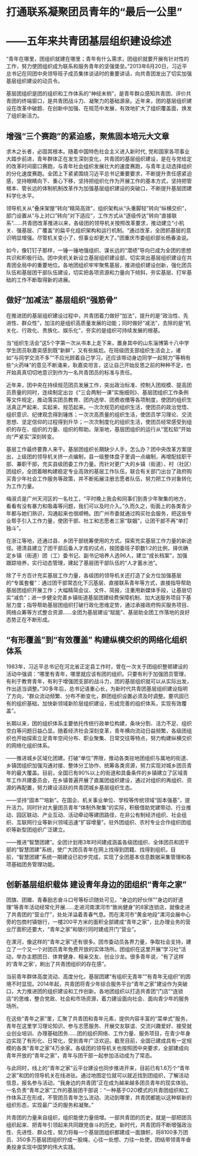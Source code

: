 

# 打通联系凝聚团员青年的“最后一公里”
# ——五年来共青团基层组织建设综述

“青年在哪里，团组织就建在哪里；青年有什么需求，团组织就要开展有针对性的工作，努力使团组织成为联系和服务青年的坚强堡垒。”2013年6月20日，习近平总书记在同团中央领导班子成员集体谈话时的重要讲话，向共青团发出了切实加强基层组织建设的动员令。

基层团组织是团的组织和工作体系的“神经末梢”，是青年群众感知共青团、评价共青团的终端窗口，是共青团战斗力、凝聚力的基础源泉。近年来，团的基层组织建设在改革中破题、在创新中加强、在规范中发展，有效地扩大了组织覆盖面，焕发了组织新活力。

## 增强“三个赛跑”的紧迫感，聚焦固本培元大文章

求木之长者，必固其根本。随着中国特色社会主义进入新时代, 党和国家各项事业大踏步前进，青年群体正在发生深刻变化，共青团的基层组织建设，是在与党给定的改革时间窗口赛跑，与青年社会组织发展壮大的速度赛跑，与青年主动选择组织的分化速度赛跑。全团上下紧紧围绕习近平总书记重要要求，不断提升责任感紧迫感，坚持眼睛向下、重心下移，坚持把组织化作为开展工作的基本方式，坚持把管根本、管长远的体制机制改革作为加强基层组织建设的突破口，不断提升基层团建科学化水平。

领导机关从“叠床架屋”转向“精简高效”，组织架构从“头重脚轻”转向“纵横交织”，部门设置从“与上对口”转向“对下适应”，工作方式从“逐级传达”转向“直接联系”……共青团改革推进以来，各级团的领导机关按照改革要求，推动建立“小机关、强基层、广覆盖”的扁平化组织架构和运行机制。“通过改革，全团抓基层的意识明显增强。尽管机关变小了，但事业却更大了。”团重庆市委组织部长杨春渝说。

如今，像钉钉子那样，一锤一锤地强组织、谋长远的“潜绩”导向已成为全团的思想共识和积极行动。团中央机关新设立基层组织建设部，切实突出基层组织建设在共青团全局中的重要地位。各地团组织牢牢聚焦基层，推进组织建设创新，强化团员队伍和基层团干部队伍建设，切实把各项资源和力量向下倾斜，夯实基层、打牢基础的工作不断取得新的进展。

## 做好“加减法” 基层组织“强筋骨”

在推进团的基层组织建设过程中，共青团着力做好“加法”，提升的是“政治性、先进性、群众性”，加注的是组织高质量发展的动能；同时做好“减法”，去除的是“机关化、行政化、贵族化、娱乐化”，夯实的是组织可持续发展的根基。

当“组织生活会”这5个字第一次从书本上走下来，置身其中的山东淄博第十八中学学生团员耿嘉奕感到既“新鲜”，又有些尴尬。在班级团支部组织生活会上，诸如“与同学交流不多”“不应光顾着自己学习，还应该带动身边同学一起努力”等稍有些“火药味”的意见不断涌来，耿嘉奕坦言，这让自己开始反思之前的种种不足，也开始真真切切地意识到作为一名共青团员的标准与责任。

近年来，团中央在持续规范团员发展工作，突出政治标准、控制入团规模、提高团员质量的同时，连续制定出台《“三会两制一课”实施细则》、基层团组织工作条例等文件规定，推动落实团员教育、团内选举、团费收缴等各项制度，使团的组织生活真正严起来、实起来、规范起来。一次次规范的组织生活，使团员的政治觉悟、组织意识、纪律观念得到锤炼；一次次高质量的组织生活，使团员学习理论、交流思想、坚定信仰的过程得到升华；一次次制度化的组织生活，使团员经常感受到组织的存在、组织的力量、组织的帮助。渐渐地，基层团组织的运行从“宽松软”开始向“严紧实”深刻转变。

基层工作最终要靠人来干。基层团组织长期缺少人手，怎么办？团中央改革方案提出，上级团的领导机关挤一点编制，县一级整体盘子里调一点编制，再增配挂职干部、兼职干部，充实县级团委工作力量。而针对更广大的乡镇（街道）、村（社区）团组织，全团着眼构建稳定专业高效的基层工作队伍，联合有关部门出台了政府购买青少年社会工作服务等政策，并不断拓展注册志愿者队伍，努力把工作对象转化为工作力量。

梅淑贞是广州天河区的一名社工，“平时晚上我会和同事们到青少年聚集的地方，看看有没有暴力和吸毒等问题，我们可以及时介入。”久而久之，街面上的各类青少年都与她们熟识，沟通起来也很顺畅。团广州市委就通过购买社会服务，把这些专业帮手引入工作力量，使团干部、社工和志愿者三家“联姻”，让团干部不再“单打独斗”。

在浙江等地，还通过县、乡团干部统筹使用的方式，探索充实基层工作力量的新途径。德清县建立了团干部后备人才库的试点，按团委班子职数1∶2的比例，择优确定乡镇（街道）团（工）委书记、副书记培养人选96人，建立“成长档案”，加强跟踪培养，实行动态管理，建起了基层团干部队伍的“人才蓄水池”。

除了千方百计充实基层工作力量，各级团的领导机关还打造了全方位加强基层的“专属套餐”：通过团干部常态化下沉基层、直接联系青年等方式，直接指导帮助基层团组织开展工作；大幅精简会议、文件、简报，注重用新媒体手段，让基层切实“减负”；进一步健全完善乡镇街道基层团建经费保障机制、加大送服务项目下基层力度；指导帮助基层团组织打破行政化思维定势，通过承接政府购买服务项目、网络众筹等方式整合资源……全团为基层建设“赋能”、基层助全团工作落地的良好态势正在不断形成。

## “有形覆盖”到“有效覆盖” 构建纵横交织的网络化组织体系

1983年，习近平总书记在河北省正定县工作时，曾在一次关于团组织整顿建设的活动中强调：“哪里有青年，哪里就应该有团的组织。只要有利于加强团员管理，有利于教育青年，有利于增强团支部的战斗力，团的基层组织就可以从实际出发，作出适当调整。”30多年后，总书记语重心长，为新时代共青团基层组织建设指明了方向，“群众流动频繁、分布不断变化，群团组织设置必须及时调整。要巩固已有的组织基础，加快新领域新阶层组织建设，形成完善的组织体系，实现有效覆盖”。

长期以来，团的组织体系主要依托传统行政单位构建，条块分割、活力不足、组织空白等问题日益凸显。随着经济社会深刻变革，青年横向流动日益频繁，各级团组织也开始探索立足青年空间分布、职业聚集、日常交往等特点，努力构建纵横交织的网络化组织体系。

——推进城乡区域化团建。打破“单位”界限，推动各类驻地团组织与属地的街道、乡镇团组织加强沟通对接、整体分工协作、统筹各类资源，努力实现对城乡团员青年的最大覆盖。目前，全国已有90%以上的街道和具备条件的乡镇建立了区域青年工作共建委员会，在乡镇普遍开展了直属团组织建设，通过对组织的再组织、资源的再配置，努力建设活跃的共青团城乡基层组织生态。

——坚持“固本”“培新”。在国企、机关事业单位、学校等传统领域“固本强基”，提升活力。同时针对大量团员青年“体制外聚集”的实际，积极借助党建带动、行业推动、园区联动、产业互动、活动牵动等建团路径，在非公有制经济组织、社会组织、互联网行业等新兴领域迅速“扩容增量”。驻外团组织、农村专业合作组织团组织等新型团组织广泛建立。

——推进“智慧团建”。全团计划用3年时间建成涵盖各级团组织、全体团员和团干部的“智慧团建”系统，使广大团员青年在网上找得到团籍、找得到组织。目前，“智慧团建”系统一期建设已初步完成，实现了全团基本信息数据采集管理和各项基础团务管理功能。

## 创新基层组织载体 建设青年身边的团组织“青年之家”

团旗、团徽、青春励志奋斗口号等标识随处可见，“身边的好伙伴”“身边的好道理”等青年活动经常化开展……走进河南漯河市“致尚健身”的8家连锁店，就像走进了共青团的“营业厅”，处处洋溢着青春气息。而在漯河市“黄金地段”漯河会展中心旁的包商村镇银行，一楼200平方米的面积全部建成“青年之家”，比办理业务的营业厅面积还要大，“青年之家”和银行同时建成开门“营业”。

在漯河，像这样的“青年之家”还有很多。团市委动员各界力量，争取社会支持，建立了一个又一个对团员青年免费开放的实体场所。团组织在这里开展“学习社”活动，举办主题团日、体育健身、相亲交友、创业沙龙。很多青年说，“有了这样的‘青年之家’，刷出了共青团组织的存在感”。

当前青年群体高度流动、高度分化，基层团建“有组织无青年”“有青年无组织”的困境不时显现。2014年起，共青团将青少年综合服务平台“青年之家”建设作为突破口，大力推进团的组织建设和工作创新。各地团组织以打造共青团“门店”“连锁店”的思维，整合党政、社会和市场资源，着力建设面向社会、面向青少年的服务场所。

在这些“青年之家”里，汇聚了共青团和青年元素，提供内容丰富的“菜单式”服务，青年在这里学习理论知识、参与志愿服务、开展交友联谊、交流兴趣爱好、接受就业创业培训、办理基础团务……团的组织网络、工作力量、服务项目，在青少年身边实现了有形化、日常化，受到青年广泛欢迎。截至目前，全国已建成具有一定规模的各类“青年之家”4万余家。各级团的领导机关也按照团中央要求，全部建成向青年开放的“青年之家”，青年与团干部一起参加活动成为了常态。

与此同时，线上的“青年之家”云平台建设也同步推进开来，目前已有1.6万个“青年之家”和团的领导机关在线进驻。通过地图定位就可以就近找到团组织，了解活动信息，报名参与活动，“我身边的共青团”正在成为越来越多团员青年的现实体验。一名负责“青年之家”工作的基层团干部说：“一种基于O2O模式的共青团组织和工作体系正在形成，不管团员青年怎么流动、流动到哪里，共青团都能以这种崭新的组织形态，实现最广泛的服务和凝聚。”

共青团的力量来自组织，组织能使力量倍增。一部共青团的历史，就是一部把团员组织起来、把青年引领起来共同跟党奋斗的历史。新时代，共青团将不断增强政治性、先进性、群众性，努力将每一个基层团组织都建成一面旗帜，将8100多万团员、350多万基层团组织拧成一股绳，心往一处想、力往一处使，团结带领青年奋勇投身实现中国梦的伟大实践。